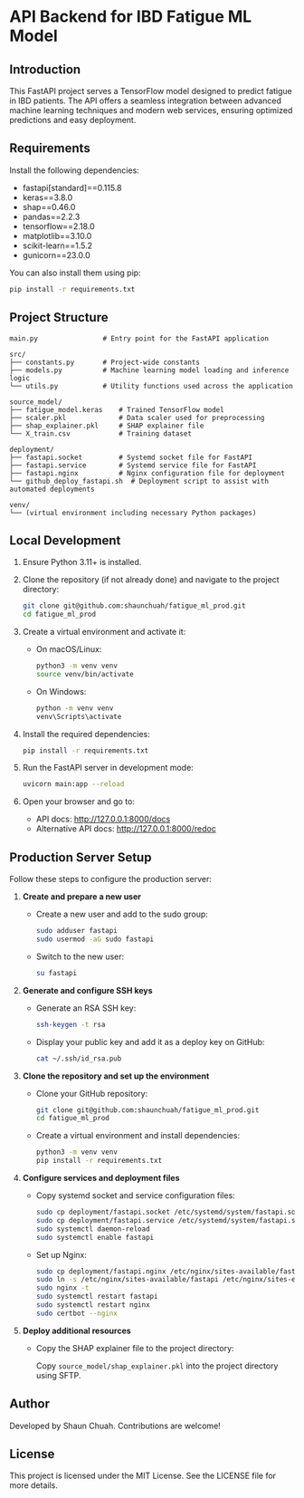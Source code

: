 # API Backend for IBD Fatigue ML Model

## Introduction

This FastAPI project serves a TensorFlow model designed to predict fatigue in IBD patients. The API offers a seamless integration between advanced machine learning techniques and modern web services, ensuring optimized predictions and easy deployment.

## Requirements

Install the following dependencies:

- fastapi[standard]==0.115.8
- keras==3.8.0
- shap==0.46.0
- pandas==2.2.3
- tensorflow==2.18.0
- matplotlib==3.10.0
- scikit-learn==1.5.2
- gunicorn==23.0.0

You can also install them using pip:

```bash
pip install -r requirements.txt
```

## Project Structure

```plaintext
main.py                # Entry point for the FastAPI application

src/
├── constants.py       # Project-wide constants
├── models.py          # Machine learning model loading and inference logic
└── utils.py           # Utility functions used across the application

source_model/
├── fatigue_model.keras    # Trained TensorFlow model
├── scaler.pkl             # Data scaler used for preprocessing
├── shap_explainer.pkl     # SHAP explainer file
└── X_train.csv            # Training dataset

deployment/
├── fastapi.socket         # Systemd socket file for FastAPI
├── fastapi.service        # Systemd service file for FastAPI
├── fastapi.nginx          # Nginx configuration file for deployment
└── github_deploy_fastapi.sh  # Deployment script to assist with automated deployments

venv/
└── (virtual environment including necessary Python packages)
```

## Local Development

1. Ensure Python 3.11+ is installed.

2. Clone the repository (if not already done) and navigate to the project directory:

    ```bash
    git clone git@github.com:shaunchuah/fatigue_ml_prod.git
    cd fatigue_ml_prod
    ```

3. Create a virtual environment and activate it:
    - On macOS/Linux:

      ```bash
      python3 -m venv venv
      source venv/bin/activate
      ```

    - On Windows:

      ```bash
      python -m venv venv
      venv\Scripts\activate
      ```

4. Install the required dependencies:

    ```bash
    pip install -r requirements.txt
    ```

5. Run the FastAPI server in development mode:

    ```bash
    uvicorn main:app --reload
    ```

6. Open your browser and go to:
    - API docs: <http://127.0.0.1:8000/docs>
    - Alternative API docs: <http://127.0.0.1:8000/redoc>

## Production Server Setup

Follow these steps to configure the production server:

1. **Create and prepare a new user**
    - Create a new user and add to the sudo group:

      ```sh
      sudo adduser fastapi
      sudo usermod -aG sudo fastapi
      ```

    - Switch to the new user:

      ```sh
      su fastapi
      ```

2. **Generate and configure SSH keys**
    - Generate an RSA SSH key:

      ```sh
      ssh-keygen -t rsa
      ```

    - Display your public key and add it as a deploy key on GitHub:

      ```sh
      cat ~/.ssh/id_rsa.pub
      ```

3. **Clone the repository and set up the environment**
    - Clone your GitHub repository:

      ```sh
      git clone git@github.com:shaunchuah/fatigue_ml_prod.git
      cd fatigue_ml_prod
      ```

    - Create a virtual environment and install dependencies:

      ```sh
      python3 -m venv venv
      pip install -r requirements.txt
      ```

4. **Configure services and deployment files**
    - Copy systemd socket and service configuration files:

      ```sh
      sudo cp deployment/fastapi.socket /etc/systemd/system/fastapi.socket
      sudo cp deployment/fastapi.service /etc/systemd/system/fastapi.service
      sudo systemctl daemon-reload
      sudo systemctl enable fastapi
      ```

    - Set up Nginx:

      ```sh
      sudo cp deployment/fastapi.nginx /etc/nginx/sites-available/fastapi
      sudo ln -s /etc/nginx/sites-available/fastapi /etc/nginx/sites-enabled/
      sudo nginx -t
      sudo systemctl restart fastapi
      sudo systemctl restart nginx
      sudo certbot --nginx
      ```

5. **Deploy additional resources**
    - Copy the SHAP explainer file to the project directory:

      Copy `source_model/shap_explainer.pkl` into the project directory using SFTP.

## Author

Developed by Shaun Chuah. Contributions are welcome!

## License

This project is licensed under the MIT License. See the LICENSE file for more details.
